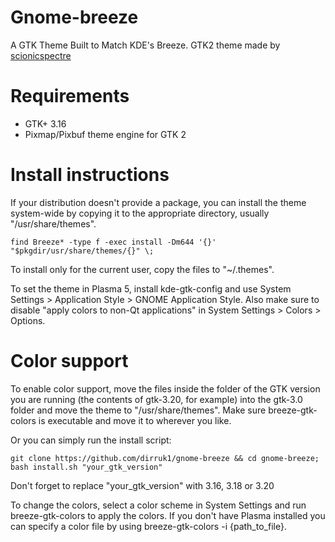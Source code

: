 # Gnome-breeze

A GTK Theme Built to Match KDE's Breeze. GTK2 theme made by [scionicspectre](https://github.com/scionicspectre/BreezyGTK)

# Requirements

- GTK+ 3.16
- Pixmap/Pixbuf theme engine for GTK 2

# Install instructions
If your distribution doesn't provide a package, you can install the theme system-wide by copying it to the appropriate directory, usually "/usr/share/themes".
```
find Breeze* -type f -exec install -Dm644 '{}' "$pkgdir/usr/share/themes/{}" \;
```

To install only for the current user, copy the files to "~/.themes".

To set the theme in Plasma 5, install kde-gtk-config and use System Settings > Application Style > GNOME Application Style.
Also make sure to disable "apply colors to non-Qt applications" in System Settings > Colors > Options.

# Color support
To enable color support, move the files inside the folder of the GTK version you are running (the contents of gtk-3.20, for example) into the gtk-3.0 folder and move the theme to "/usr/share/themes".
Make sure breeze-gtk-colors is executable and move it to wherever you like.

Or you can simply run the install script:
```
git clone https://github.com/dirruk1/gnome-breeze && cd gnome-breeze;
bash install.sh "your_gtk_version"
```
Don't forget to replace "your_gtk_version" with 3.16, 3.18 or 3.20

To change the colors, select a color scheme in System Settings and run breeze-gtk-colors to apply the colors.
If you don't have Plasma installed you can specify a color file by using breeze-gtk-colors -i {path_to_file}.
